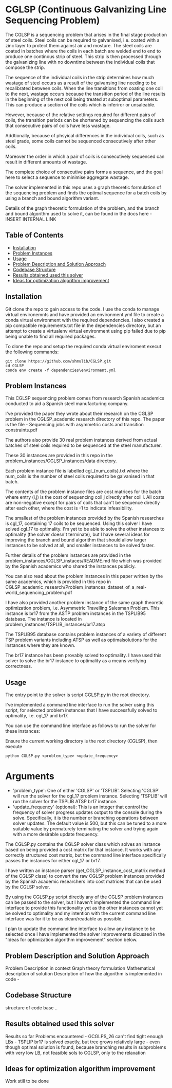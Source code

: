 # CGLSP (Continuous Galvanizing Line Sequencing Problem)

The CGLSP is a sequencing problem that arises in the final stage production of steel coils. Steel coils can be required
to galvanised, i.e. coated with a zinc layer to protect them against air and mosture. The steel coils are coated in batches
where the coils in each batch are welded end to end to produce one continous strip of steel. This strip is then processed
through the galvanizing line with no downtime between the individual coils that compose the strip.

The sequence of the individual coils in the strip determines how much wastage of steel occurs as a result of the galvansing
line needing to be recalibrated between coils. When the line transitions from coating one coil to the next, wastage occurs
because the transition period of the line results in the beginning of the next coil being treated at suboptimal parameters.
This can produce a section of the coils which is inferiror or unsaleable.

However, because of the relative settings required for different pairs of coils, the transition periods can be shortened
by sequencing the coils such that consecutive pairs of coils have less wastage.

Addtionally, because of phsyical differences in the individual coils, such as steel grade, some coils cannot be sequenced consecutively after other coils.

Moreover the order in which a pair of coils is consecutively sequenced can result in different amounts of wastage.

The complete choice of consecutive pairs forms a sequence, and the goal here to select a sequence to minimise aggregate wastage.

The solver implemented in this repo uses a graph theoretic formulation of the sequencing problem and finds the optimal sequence for a batch coils by using a branch and bound algorithm variant.

Details of the graph theoretic formulation of the problem, and the branch and bound algorithm used to solve it, 
can be found in the docs here - INSERT INTERNAL LINK



## Table of Contents

- [Installation](#installation)
- [Problem Instances](#problem-instances)
- [Usage](#usage)
- [Problem Description and Solution Approach](#problem-description-and-solution-approach)
- [Codebase Structure](#codebase-structure)
- [Results obtained used this solver](#results-obtained-used-this-solver)
- [Ideas for optimization algorithm improvement](#ideas-for-optimization-algorithm-improvement)



## Installation

Git clone the repo to gain access to the code. I use the conda to manage virtual environemnts and have provided
an environment.yml file to create a conda virtual environment with the required dependencies. I also created a pip
compatible requirements.txt file in the dependencies directory, but an attempt to create a virtualenv virtual environment using pip failed due to pip being unable to find all required packages.

To clone the repo and setup the required conda virtual enviroment execut the following commands:

```
git clone https://github.com/shmulib/CGLSP.git
cd CGLSP
conda env create -f dependencies\environment.yml
```

## Problem Instances

This CGLSP sequencing problem comes from research Spanish academics conducted to aid a Spanish steel manufacturing company.

I've provided the paper they wrote about their research on the CGLSP problem in the CGLSP_academic research directory of this repo. The paper is the file - Sequencing jobs with asymmetric costs and transition constraints.pdf

The authors also provide 30 real problem instances derived from actual batches of steel coils required to be sequenced at the steel manufacturer.

These 30 instances are provided in this repo in the problem_instances/CGLSP_instances/data directory.

Each problem instance file is labelled cgl_{num_coils}.txt where the num_coils is the number of steel coils required
to be galvanised in that batch.

The contents of the problem instance files are cost matrices for the batch where entry (i,j) is the cost of sequencing
coil j directly after coil i. All costs are non-negative except for pairs of coils that can't be sequence directly after
each other, where the cost is -1 to indicate infeasibility.

The smallest of the problem instances provided by the Spanish researches is cgl_17, containing 17 coils to be sequenced.
Using this solver I have solved cgl_17 to optimality. I'm yet to be able to solve the other instances to optimality (the solver doesn't terminate), but I have several ideas for improving the branch and bound algorithm that should allow larger instances to be solved at all, and smaller instances to be solved faster.

Further details of the problem instances are provided in the problem_instances/CGLSP_instaces/README.md file which was
provided by the Spanish academics who shared the instances publicly.

You can also read about the problem instances in this paper written by the same academics, which is 
provided in this repo in CGLSP_academic_research/Problem_instances_dataset_of_a_real-world_sequencing_problem.pdf 

I have also provided another problem instance of the same graph theoretic optimization problem, i.e. Asymmetric Travelling
Salesman Problem. This instance is br17 from the ASTP problem instances in the TSPLIB95 database. The instance is located
in problem_instances/TSPLIB_instances/br17.atsp

The TSPLIB95 database contains problem instances of a variety of different TSP problem variants including ATSP as well as optimalsolutions for the instances where they are known.

The br17 instance has been provably solved to optimality. I have used this solver to solve the br17 instance to optimality as a means verifying correctness.

## Usage

The entry point to the solver is script CGLSP.py in the root directory.

I've implemented a command line interface to run the solver using this script, for selected problem instances that I have successfully solved to optimality, i.e. cgl_17 and br17.

You can use the command line interface as follows to run the solver for these instances:

Ensure the current working directory is the root directory (CGLSP), then execute

```
python CGLSP.py <problem_type> <update_frequency>

```

# Arguments 

- 'problem_type': One of either 'CGLSP' or 'TSPLIB'. Selecting 'CGLSP' will run the solver for the
cgl_17 problem instance. Selecting 'TSPLIB' will run the solver for the TSPLIB ATSP br17 instance.
- 'update_frequency' (optional): This is an integer that control the frequency of solver progress updates output to the console during the solve. Specifically, it is the number or branching operations between solver updates. The default value is 500, but this can be tuned to a more suitable value by prematurely terminating the solver and trying again with a more desirable update frequency.

The CGLSP.py contains the CGLSP solver class which solves an instance based on being provided a cost matrix for that instance. It works with any correctly structured cost matrix, but the command line interface specifically passes the instances for either cgl_17 or br17. 

I have written an instance parser (get_CGLSP_instance_cost_matrix method of the CGLSP class) to convert the raw CGLSP problem instances provided by the Spanish academic researchers into cost matrices that can be used by the CGLSP solver.

By using the CGLSP.py script directly any of the CGLSP problem instances can be passed to the solver, but I haven't implemented the command line interface to provide this functionality yet as the other instances cannot yet be solved
to optimality and my intention with the current command line interface was for it to be as clean/readable as possible.

I plan to update the command line interface to allow any instance to be selected once I have implemented the solver improvements dicussed in the "Ideas for optimization algorithm improvement" section below.


## Problem Description and Solution Approach


Problem Description in context
Graph theory formulation
Mathematical description of solution
Description of how the algorithm is implemented in code -



## Codebase Structure

 structure of code base ..

## Results obtained used this solver



Results so far
Problems encountered - GCGLPS_26 can't find tight enough LBs
                    - TSPLIP br17 is solved exactly, but tree grows relatively large
                    - even though optimal solution is found, because branching results in subproblems with very low LB, not feasible sols to CGLSP, only to the relaxation


## Ideas for optimization algorithm improvement

Work still to be done



























